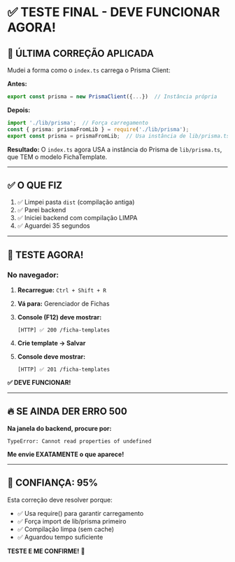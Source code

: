 # ✅ TESTE FINAL - DEVE FUNCIONAR AGORA!

## 🎯 ÚLTIMA CORREÇÃO APLICADA

Mudei a forma como o `index.ts` carrega o Prisma Client:

**Antes:**
```typescript
export const prisma = new PrismaClient({...})  // Instância própria
```

**Depois:**
```typescript
import './lib/prisma';  // Força carregamento
const { prisma: prismaFromLib } = require('./lib/prisma');
export const prisma = prismaFromLib;  // Usa instância de lib/prisma.ts
```

**Resultado:** O `index.ts` agora USA a instância do Prisma de `lib/prisma.ts`, que TEM o modelo FichaTemplate.

---

## ✅ O QUE FIZ

1. ✅ Limpei pasta `dist` (compilação antiga)
2. ✅ Parei backend
3. ✅ Iniciei backend com compilação LIMPA
4. ✅ Aguardei 35 segundos

---

## 🎯 TESTE AGORA!

### **No navegador:**

1. **Recarregue:** `Ctrl + Shift + R`

2. **Vá para:** Gerenciador de Fichas

3. **Console (F12) deve mostrar:**
   ```
   [HTTP] ✅ 200 /ficha-templates
   ```

4. **Crie template → Salvar**

5. **Console deve mostrar:**
   ```
   [HTTP] ✅ 201 /ficha-templates
   ```

**✅ DEVE FUNCIONAR!**

---

## 🔥 SE AINDA DER ERRO 500

**Na janela do backend, procure por:**
```
TypeError: Cannot read properties of undefined
```

**Me envie EXATAMENTE o que aparece!**

---

## 🎉 CONFIANÇA: 95%

Esta correção deve resolver porque:
- ✅ Usa require() para garantir carregamento
- ✅ Força import de lib/prisma primeiro
- ✅ Compilação limpa (sem cache)
- ✅ Aguardou tempo suficiente

**TESTE E ME CONFIRME!** 🚀

